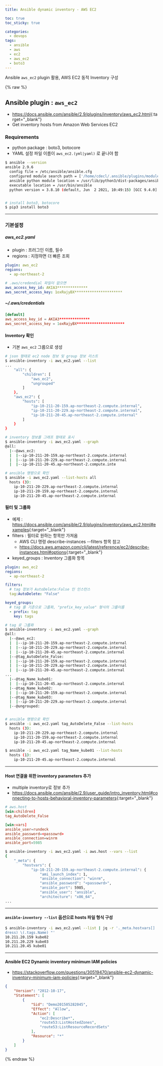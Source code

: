 ```yaml
---
title: Ansible dynamic inventory - AWS EC2

toc: true
toc_sticky: true

categories:
  - devops
tags:
  - ansible
  - aws
  - ec2
  - aws_ec2
  - boto3
---
```


Ansible `aws_ec2` plugin 활용, AWS EC2 동적 Inventory 구성 

{% raw %}

## Ansible plugin : `aws_ec2`
- <https://docs.ansible.com/ansible/2.9/plugins/inventory/aws_ec2.html>{:target="_blank"}
- Get inventory hosts from Amazon Web Services EC2

### Requirements
- python package : boto3, botocore
- YAML 설정 파일 이름이 `aws_ec2.(yml|yaml)` 로 끝나야 함

```sh
$ ansible --version
ansible 2.9.6
  config file = /etc/ansible/ansible.cfg
  configured module search path = ['/home/cdecl/.ansible/plugins/modules', '/usr/share/ansible/plugins/modules']
  ansible python module location = /usr/lib/python3/dist-packages/ansible
  executable location = /usr/bin/ansible
  python version = 3.8.10 (default, Jun  2 2021, 10:49:15) [GCC 9.4.0]


# install boto3, botocore
$ pip3 install boto3
```

---

### 기본설정 

##### aws_ec2.yaml
- plugin : 프러그인 이름, 필수
- regions : 지정하면 더 빠른 조회

```yaml
plugin: aws_ec2
regions:
  - ap-northeast-2

# .aws/credendial 파일이 없으면 
aws_access_key_id: AKIA3**************
aws_secret_access_key: 1oxRajyBX**********************
```

#####  ~/.aws/credentials

```toml
[default]
aws_access_key_id = AKIA3**************
aws_secret_access_key = 1oxRajyBX**********************
```

#### Inventory 확인
- 기본 `aws_ec2` 그룹으로 생성 
  
```sh
# json 형태로 ec2 node 정보 및 group 정보 리스트 
$ ansible-inventory -i aws_ec2.yaml --list
...
    "all": {
        "children": [
            "aws_ec2",
            "ungrouped"
        ]
    },
    "aws_ec2": {
        "hosts": [
            "ip-10-211-20-159.ap-northeast-2.compute.internal",
            "ip-10-211-20-229.ap-northeast-2.compute.internal",
            "ip-10-211-20-45.ap-northeast-2.compute.internal"
        ]
    }
}

# inventory 정보를 그래프 형태로 표시
$ ansible-inventory -i aws_ec2.yaml --graph
@all:
  |--@aws_ec2:
  |  |--ip-10-211-20-159.ap-northeast-2.compute.internal
  |  |--ip-10-211-20-229.ap-northeast-2.compute.internal
  |  |--ip-10-211-20-45.ap-northeast-2.compute.inte

# ansible 명령으로 확인
$ ansible -i aws_ec2.yaml --list-hosts all
  hosts (3):
    ip-10-211-20-229.ap-northeast-2.compute.internal
    ip-10-211-20-159.ap-northeast-2.compute.internal
    ip-10-211-20-45.ap-northeast-2.compute.internal
```


#### 필터 및 그룹화
- 예제 : <https://docs.ansible.com/ansible/2.9/plugins/inventory/aws_ec2.html#examples>{:target="_blank"}
- filters : 필터로 원하는 항목만 가져옴 
  - AWS CLI 명령 describe-instances --filters 항목 참고 
  - <https://docs.aws.amazon.com/cli/latest/reference/ec2/describe-instances.html#options>{:target="_blank"}
- keyed_groups : Inventory 그룹화 항목 

```yaml
plugin: aws_ec2
regions:
  - ap-northeast-2

filters:
  # tag 정보가 AutoDelete:False 인 인스턴스 
  tag:AutoDelete: "False"

keyed_groups:
  # tag 를 기준으로 그룹화, "prefix_key_value" 형식의 그룹이름 
  - prefix: tag
    key: tags
```

```sh
# tag 로 그룹화 
$ ansible-inventory -i aws_ec2.yaml --graph
@all:
  |--@aws_ec2:
  |  |--ip-10-211-20-159.ap-northeast-2.compute.internal
  |  |--ip-10-211-20-229.ap-northeast-2.compute.internal
  |  |--ip-10-211-20-45.ap-northeast-2.compute.internal
  |--@tag_AutoDelete_False:
  |  |--ip-10-211-20-159.ap-northeast-2.compute.internal
  |  |--ip-10-211-20-229.ap-northeast-2.compute.internal
  |  |--ip-10-211-20-45.ap-northeast-2.compute.internal
...
  |--@tag_Name_kube01:
  |  |--ip-10-211-20-45.ap-northeast-2.compute.internal
  |--@tag_Name_kube02:
  |  |--ip-10-211-20-159.ap-northeast-2.compute.internal
  |--@tag_Name_kube03:
  |  |--ip-10-211-20-229.ap-northeast-2.compute.internal
  |--@ungrouped:


# ansible 명령으로 확인
$ ansible -i aws_ec2.yaml tag_AutoDelete_False --list-hosts
  hosts (3):
    ip-10-211-20-229.ap-northeast-2.compute.internal
    ip-10-211-20-159.ap-northeast-2.compute.internal
    ip-10-211-20-45.ap-northeast-2.compute.internal

$ ansible -i aws_ec2.yaml tag_Name_kube01 --list-hosts
  hosts (1):
    ip-10-211-20-45.ap-northeast-2.compute.internal
```

---

#### Host 연결을 위한 inventory parameters 추가 
- multiple inventory로 정보 추가 
- <https://docs.ansible.com/ansible/2.9/user_guide/intro_inventory.html#connecting-to-hosts-behavioral-inventory-parameters>{:target="_blank"}


```toml
# aws.host
[win:children]
tag_AutoDelete_False

[win:vars]
ansible_user=rundeck
ansible_password=<passowrd>
ansible_connection=winrm
ansible_port=5985
```

```sh
$ ansible-inventory -i aws_ec2.yaml -i aws.host --vars --list
{
    "_meta": {
        "hostvars": {
            "ip-10-211-20-159.ap-northeast-2.compute.internal": {
                "ami_launch_index": 1,
                "ansible_connection": "winrm",
                "ansible_password": "<passowrd>",
                "ansible_port": 5985,
                "ansible_user": "ansible",
                "architecture": "x86_64",
...
```

---

#### `ansible-inventory --list` 옵션으로 hosts 파일 형식 구성 

```sh
$ ansible-inventory -i aws_ec2.yaml --list | jq -r '._meta.hostvars[] | "\(.private_ip_ad
dress) \(.tags.Name) "'
10.211.20.159 kube02
10.211.20.229 kube03
10.211.20.45 kube01
```

---

#### Ansible EC2 Dynamic inventory minimum IAM policies
- <https://stackoverflow.com/questions/30519470/ansible-ec2-dynamic-inventory-minimum-iam-policies>{:target="_blank"}

```json
{
    "Version": "2012-10-17",
    "Statement": [
        {
            "Sid": "Demo201505282045",
            "Effect": "Allow",
            "Action": [
                "ec2:Describe*",
                "route53:ListHostedZones",
                "route53:ListResourceRecordSets"
            ],
            "Resource": "*"
        }
    ]
}
```


{% endraw %}
